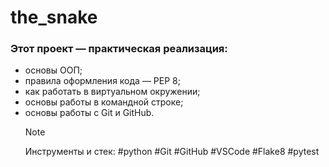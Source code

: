 # the_snake

### Этот проект — практическая реализация:

- основы ООП;
- правила оформления кода — PEP 8;
- как работать в виртуальном окружении;
- основы работы в командной строке;
- основы работы с Git и GitHub.
  > [!NOTE]
  > Инструменты и стек: #python #Git #GitHub #VSCode #Flake8 #pytest
